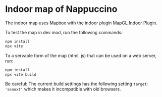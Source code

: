 # Indoor map of Nappuccino

The indoor map uses [Mapbox](https://github.com/mapbox/mapbox-gl-js) with the indoor plugin [MapGL Indoor Plugin](https://github.com/map-gl-indoor/map-gl-indoor).

To test the map in dev mod, run the following commands:

```cmd
npm install
npx vite
```

To a servable form of the map (html, js) that can be used on a web server, run:

```cmd
npm install
npx vite build
```

Be careful: The current build settings has the following setting `target: 'esnext'` which makes it incompatible with old browsers.
